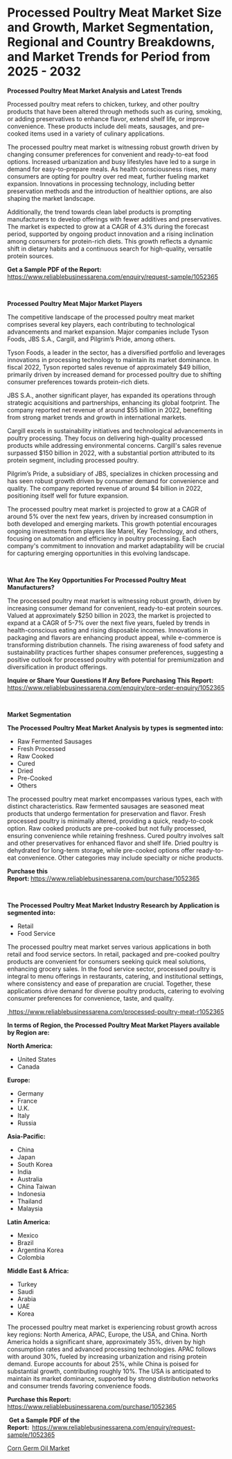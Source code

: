 <p><h1>Processed Poultry Meat Market Size and Growth, Market Segmentation, Regional and Country Breakdowns, and Market Trends for Period from 2025 -  2032</h1></p><p><strong>Processed Poultry Meat Market Analysis and Latest Trends</strong></p>
<p><p>Processed poultry meat refers to chicken, turkey, and other poultry products that have been altered through methods such as curing, smoking, or adding preservatives to enhance flavor, extend shelf life, or improve convenience. These products include deli meats, sausages, and pre-cooked items used in a variety of culinary applications.</p><p>The processed poultry meat market is witnessing robust growth driven by changing consumer preferences for convenient and ready-to-eat food options. Increased urbanization and busy lifestyles have led to a surge in demand for easy-to-prepare meals. As health consciousness rises, many consumers are opting for poultry over red meat, further fueling market expansion. Innovations in processing technology, including better preservation methods and the introduction of healthier options, are also shaping the market landscape.</p><p>Additionally, the trend towards clean label products is prompting manufacturers to develop offerings with fewer additives and preservatives. The market is expected to grow at a CAGR of 4.3% during the forecast period, supported by ongoing product innovation and a rising inclination among consumers for protein-rich diets. This growth reflects a dynamic shift in dietary habits and a continuous search for high-quality, versatile protein sources.</p></p>
<p><strong>Get a Sample PDF of the Report:&nbsp;</strong> <a href="https://www.reliablebusinessarena.com/enquiry/request-sample/1052365?utm_campaign=2246&utm_medium=2&utm_source=Github&utm_content=ia&utm_term=14022025&utm_id=processed-poultry-meat">https://www.reliablebusinessarena.com/enquiry/request-sample/1052365</a></p>
<p>&nbsp;</p>
<p><strong>Processed Poultry Meat Major Market Players</strong></p>
<p><p>The competitive landscape of the processed poultry meat market comprises several key players, each contributing to technological advancements and market expansion. Major companies include Tyson Foods, JBS S.A., Cargill, and Pilgrim’s Pride, among others.</p><p>Tyson Foods, a leader in the sector, has a diversified portfolio and leverages innovations in processing technology to maintain its market dominance. In fiscal 2022, Tyson reported sales revenue of approximately $49 billion, primarily driven by increased demand for processed poultry due to shifting consumer preferences towards protein-rich diets.</p><p>JBS S.A., another significant player, has expanded its operations through strategic acquisitions and partnerships, enhancing its global footprint. The company reported net revenue of around $55 billion in 2022, benefiting from strong market trends and growth in international markets.</p><p>Cargill excels in sustainability initiatives and technological advancements in poultry processing. They focus on delivering high-quality processed products while addressing environmental concerns. Cargill's sales revenue surpassed $150 billion in 2022, with a substantial portion attributed to its protein segment, including processed poultry.</p><p>Pilgrim’s Pride, a subsidiary of JBS, specializes in chicken processing and has seen robust growth driven by consumer demand for convenience and quality. The company reported revenue of around $4 billion in 2022, positioning itself well for future expansion.</p><p>The processed poultry meat market is projected to grow at a CAGR of around 5% over the next few years, driven by increased consumption in both developed and emerging markets. This growth potential encourages ongoing investments from players like Marel, Key Technology, and others, focusing on automation and efficiency in poultry processing. Each company's commitment to innovation and market adaptability will be crucial for capturing emerging opportunities in this evolving landscape.</p></p>
<p>&nbsp;</p>
<p><strong>What Are The Key Opportunities For Processed Poultry Meat Manufacturers?</strong></p>
<p><p>The processed poultry meat market is witnessing robust growth, driven by increasing consumer demand for convenient, ready-to-eat protein sources. Valued at approximately $250 billion in 2023, the market is projected to expand at a CAGR of 5-7% over the next five years, fueled by trends in health-conscious eating and rising disposable incomes. Innovations in packaging and flavors are enhancing product appeal, while e-commerce is transforming distribution channels. The rising awareness of food safety and sustainability practices further shapes consumer preferences, suggesting a positive outlook for processed poultry with potential for premiumization and diversification in product offerings.</p></p>
<p><strong>Inquire or Share Your Questions If Any Before Purchasing This Report:</strong> <a href="https://www.reliablebusinessarena.com/enquiry/pre-order-enquiry/1052365?utm_campaign=2246&utm_medium=2&utm_source=Github&utm_content=ia&utm_term=14022025&utm_id=processed-poultry-meat">https://www.reliablebusinessarena.com/enquiry/pre-order-enquiry/1052365</a></p>
<p>&nbsp;</p>
<p><strong>Market Segmentation</strong></p>
<p><strong>The Processed Poultry Meat Market Analysis by types is segmented into:</strong></p>
<p><ul><li>Raw Fermented Sausages</li><li>Fresh Processed</li><li>Raw Cooked</li><li>Cured</li><li>Dried</li><li>Pre-Cooked</li><li>Others</li></ul></p>
<p><p>The processed poultry meat market encompasses various types, each with distinct characteristics. Raw fermented sausages are seasoned meat products that undergo fermentation for preservation and flavor. Fresh processed poultry is minimally altered, providing a quick, ready-to-cook option. Raw cooked products are pre-cooked but not fully processed, ensuring convenience while retaining freshness. Cured poultry involves salt and other preservatives for enhanced flavor and shelf life. Dried poultry is dehydrated for long-term storage, while pre-cooked options offer ready-to-eat convenience. Other categories may include specialty or niche products.</p></p>
<p><strong>Purchase this Report:&nbsp;</strong><a href="https://www.reliablebusinessarena.com/purchase/1052365?utm_campaign=2246&utm_medium=2&utm_source=Github&utm_content=ia&utm_term=14022025&utm_id=processed-poultry-meat">https://www.reliablebusinessarena.com/purchase/1052365</a></p>
<p>&nbsp;</p>
<p><strong>The Processed Poultry Meat Market Industry Research by Application is segmented into:</strong></p>
<p><ul><li>Retail</li><li>Food Service</li></ul></p>
<p><p>The processed poultry meat market serves various applications in both retail and food service sectors. In retail, packaged and pre-cooked poultry products are convenient for consumers seeking quick meal solutions, enhancing grocery sales. In the food service sector, processed poultry is integral to menu offerings in restaurants, catering, and institutional settings, where consistency and ease of preparation are crucial. Together, these applications drive demand for diverse poultry products, catering to evolving consumer preferences for convenience, taste, and quality.</p></p>
<p><a href="https://www.reliablebusinessarena.com/processed-poultry-meat-r1052365?utm_campaign=2246&utm_medium=2&utm_source=Github&utm_content=ia&utm_term=14022025&utm_id=processed-poultry-meat">&nbsp;https://www.reliablebusinessarena.com/processed-poultry-meat-r1052365</a></p>
<p><strong>In terms of Region, the Processed Poultry Meat Market Players available by Region are:</strong></p>
<p>
    <p> <strong> North America: </strong>
        <ul>
            <li>United States</li>
            <li>Canada</li>
        </ul>
        </p> 
    <p> <strong> Europe: </strong>
        <ul>
            <li>Germany</li>
            <li>France</li>
            <li>U.K.</li>
            <li>Italy</li>
            <li>Russia</li>
        </ul>
        </p> 
    <p> <strong> Asia-Pacific: </strong>
        <ul>
            <li>China</li>
            <li>Japan</li>
            <li>South Korea</li>
            <li>India</li>
            <li>Australia</li>
            <li>China Taiwan</li>
            <li>Indonesia</li>
            <li>Thailand</li>
            <li>Malaysia</li>
        </ul>
        </p> 
    <p> <strong> Latin America: </strong>
        <ul>
            <li>Mexico</li>
            <li>Brazil</li>
            <li>Argentina Korea</li>
            <li>Colombia</li>
        </ul>
        </p> 
    <p> <strong> Middle East & Africa: </strong>
        <ul>
            <li>Turkey</li>
            <li>Saudi</li>
            <li>Arabia</li>
            <li>UAE</li>
            <li>Korea</li>
        </ul>
    </p>
    </p>
<p><p>The processed poultry meat market is experiencing robust growth across key regions: North America, APAC, Europe, the USA, and China. North America holds a significant share, approximately 35%, driven by high consumption rates and advanced processing technologies. APAC follows with around 30%, fueled by increasing urbanization and rising protein demand. Europe accounts for about 25%, while China is poised for substantial growth, contributing roughly 10%. The USA is anticipated to maintain its market dominance, supported by strong distribution networks and consumer trends favoring convenience foods.</p></p>
<p><strong>Purchase this Report: </strong><a href="https://www.reliablebusinessarena.com/purchase/1052365?utm_campaign=2246&utm_medium=2&utm_source=Github&utm_content=ia&utm_term=14022025&utm_id=processed-poultry-meat">https://www.reliablebusinessarena.com/purchase/1052365</a></p>
<p>&nbsp;<strong>Get a Sample PDF of the Report:&nbsp;&nbsp;</strong><a href="https://www.reliablebusinessarena.com/enquiry/request-sample/1052365?utm_campaign=2246&utm_medium=2&utm_source=Github&utm_content=ia&utm_term=14022025&utm_id=processed-poultry-meat">https://www.reliablebusinessarena.com/enquiry/request-sample/1052365</a></p>
<p><strong></strong></p>
<p><p><a href="https://github.com/skerretflossie9297/Market-Research-Report-List-1/blob/main/corn-germ-oil-market.md?utm_campaign=2246&utm_medium=2&utm_source=Github&utm_content=ia&utm_term=14022025&utm_id=processed-poultry-meat">Corn Germ Oil Market</a></p></p>